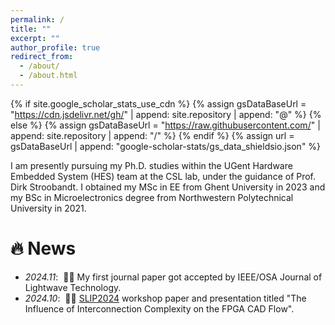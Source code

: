 ```yaml
---
permalink: /
title: ""
excerpt: ""
author_profile: true
redirect_from: 
  - /about/
  - /about.html
---
```


{% if site.google_scholar_stats_use_cdn %}
{% assign gsDataBaseUrl = "https://cdn.jsdelivr.net/gh/" | append: site.repository | append: "@" %}
{% else %}
{% assign gsDataBaseUrl = "https://raw.githubusercontent.com/" | append: site.repository | append: "/" %}
{% endif %}
{% assign url = gsDataBaseUrl | append: "google-scholar-stats/gs_data_shieldsio.json" %}

<span class='anchor' id='about-me'></span>

I am presently pursuing my Ph.D. studies within the UGent Hardware Embedded System (HES) team at the CSL lab, under the guidance of Prof. Dirk Stroobandt.  I obtained my MSc in EE from Ghent University in 2023 and my BSc in Microelectronics degree from Northwestern Polytechnical University in 2021. 
<!--Now I just finished my matser thesis with [Prof. Dirk Stroobandt](https://users.elis.ugent.be/~dstrooba/dstr_bio.html) and [Prof. Wim Bogaerts](https://photonics.intec.ugent.be/contact/people.asp?ID=2) on the topic of **Routing Algorithms for Programmable Photonic Circuits**.    -->

# 🔥 News
- *2024.11*: &nbsp;🎉🎉 My first journal paper got accepted by IEEE/OSA Journal of Lightwave Technology.
- *2024.10*: &nbsp;🎉🎉 [SLIP2024](http://www.sliponline.org/) workshop paper and presentation titled "The Influence of Interconnection Complexity on the FPGA CAD Flow".


<script type='text/javascript' id='clustrmaps' src='//cdn.clustrmaps.com/map_v2.js?cl=ffffff&w=202&t=tt&d=u6zqv4eU5KFuACwKCtJhr-8yI2BKSoJIInFFA-urL9I&co=6d7a84&cmo=c1a7bc&cmn=8a89e2'></script>
<!-- <script async src="//busuanzi.ibruce.info/busuanzi/2.3/busuanzi.pure.mini.js"></script>
<span id="busuanzi_container_site_pv">Pageviews:<span id="busuanzi_value_site_pv"></span>times</span>
 -->
